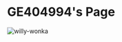# GE404994's Page

![willy-wonka](https://cloud.githubusercontent.com/assets/16547949/25401209/19a78926-29c3-11e7-9dd5-6ccc07e38f54.jpg)

<Enter a phrase describing the above image>
